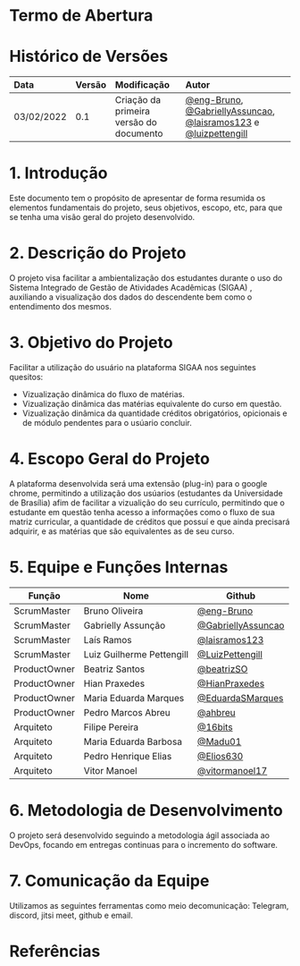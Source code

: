 # Termo de Abertura

# Histórico de Versões

| Data   | Versão | Modificação  | Autor  |
| :- | :- | :- | :- |
| 03/02/2022  | 0.1 | Criação da primeira versão do documento | [@eng-Bruno](https://github.com/eng-Bruno), [@GabriellyAssuncao](https://github.com/GabriellyAssuncao), [@laisramos123](https://github.com/laisramos123) e [@luizpettengill](https://github.com/luizpettengill)  |


# 1. Introdução

Este documento tem o propósito de apresentar de forma resumida os elementos fundamentais do projeto, seus objetivos, escopo, etc, para que se tenha uma visão geral do projeto desenvolvido.

# 2. Descrição do Projeto

O projeto visa facilitar a ambientalização dos estudantes durante o uso do Sistema Integrado de Gestão de Atividades Acadêmicas (SIGAA) , auxiliando a visualização dos dados do descendente bem como o entendimento dos mesmos. 

# 3. Objetivo do Projeto

Facilitar a utilização do usuário na plataforma SIGAA nos seguintes quesitos:
- Vizualização dinâmica do fluxo de matérias.
- Vizualização dinâmica das matérias equivalente do curso em questão.
- Vizualização dinâmica da quantidade créditos obrigatórios, opicionais e de módulo pendentes para o usúario concluir.

# 4. Escopo Geral do Projeto

A plataforma desenvolvida será uma extensão (plug-in) para o google chrome, permitindo a utilização dos usúarios (estudantes da Universidade de Brasília) afim de facilitar a vizualição do seu currículo, permitindo que o estudante em questão tenha acesso a informações como o fluxo de sua matriz curricular, a quantidade de créditos que possuí e que ainda precisará adquirir, e as matérias que são equivalentes as de seu curso.

# 5. Equipe e Funções Internas

 Função       | Nome                      | Github                                                     |
 ------------ | ------------------------- | ---------------------------------------------------------- |
 ScrumMaster  | Bruno Oliveira            | [@eng-Bruno](https://github.com/eng-Bruno)                 |
 ScrumMaster  | Gabrielly Assunção        | [@GabriellyAssuncao](https://github.com/GabriellyAssuncao) |
 ScrumMaster  | Laís Ramos                | [@laisramos123](https://github.com/laisramos123)           |
 ScrumMaster  | Luiz Guilherme Pettengill | [@LuizPettengill](https://github.com/LuizPettengill)       |
 ProductOwner | Beatriz Santos            | [@beatrizSO](https://github.com/beatrizSO)                 |
 ProductOwner | Hian Praxedes             | [@HianPraxedes](https://github.com/HianPraxedes)           |
 ProductOwner | Maria Eduarda Marques     | [@EduardaSMarques](https://github.com/EduardaSMarques)     |
 ProductOwner | Pedro Marcos Abreu        | [@ahbreu](https://github.com/ahbreu)                       |
 Arquiteto    | Filipe Pereira            | [@16bits](https://github.com/16bits)                       |
 Arquiteto    | Maria Eduarda Barbosa     | [@Madu01](https://github.com/Madu01)                       |
 Arquiteto    | Pedro Henrique Elias      | [@Elios630](https://github.com/Elios630)                   |
 Arquiteto    | Vitor Manoel              | [@vitormanoel17](https://github.com/vitormanoel17)         |


# 6. Metodologia de Desenvolvimento

O projeto será desenvolvido seguindo a metodologia ágil associada ao DevOps, focando em entregas continuas para o incremento do software.

# 7. Comunicação da Equipe

Utilizamos as seguintes ferramentas como meio decomunicação: Telegram, discord, jitsi meet, github e email.

# Referências
